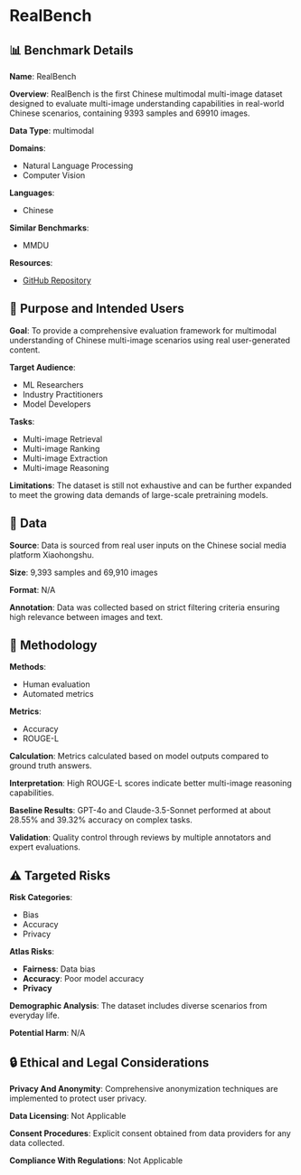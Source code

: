 # RealBench

## 📊 Benchmark Details

**Name**: RealBench

**Overview**: RealBench is the first Chinese multimodal multi-image dataset designed to evaluate multi-image understanding capabilities in real-world Chinese scenarios, containing 9393 samples and 69910 images.

**Data Type**: multimodal

**Domains**:
- Natural Language Processing
- Computer Vision

**Languages**:
- Chinese

**Similar Benchmarks**:
- MMDU

**Resources**:
- [GitHub Repository](https://github.com/1429904852/RealBench)

## 🎯 Purpose and Intended Users

**Goal**: To provide a comprehensive evaluation framework for multimodal understanding of Chinese multi-image scenarios using real user-generated content.

**Target Audience**:
- ML Researchers
- Industry Practitioners
- Model Developers

**Tasks**:
- Multi-image Retrieval
- Multi-image Ranking
- Multi-image Extraction
- Multi-image Reasoning

**Limitations**: The dataset is still not exhaustive and can be further expanded to meet the growing data demands of large-scale pretraining models.

## 💾 Data

**Source**: Data is sourced from real user inputs on the Chinese social media platform Xiaohongshu.

**Size**: 9,393 samples and 69,910 images

**Format**: N/A

**Annotation**: Data was collected based on strict filtering criteria ensuring high relevance between images and text.

## 🔬 Methodology

**Methods**:
- Human evaluation
- Automated metrics

**Metrics**:
- Accuracy
- ROUGE-L

**Calculation**: Metrics calculated based on model outputs compared to ground truth answers.

**Interpretation**: High ROUGE-L scores indicate better multi-image reasoning capabilities.

**Baseline Results**: GPT-4o and Claude-3.5-Sonnet performed at about 28.55% and 39.32% accuracy on complex tasks.

**Validation**: Quality control through reviews by multiple annotators and expert evaluations.

## ⚠️ Targeted Risks

**Risk Categories**:
- Bias
- Accuracy
- Privacy

**Atlas Risks**:
- **Fairness**: Data bias
- **Accuracy**: Poor model accuracy
- **Privacy**

**Demographic Analysis**: The dataset includes diverse scenarios from everyday life.

**Potential Harm**: N/A

## 🔒 Ethical and Legal Considerations

**Privacy And Anonymity**: Comprehensive anonymization techniques are implemented to protect user privacy.

**Data Licensing**: Not Applicable

**Consent Procedures**: Explicit consent obtained from data providers for any data collected.

**Compliance With Regulations**: Not Applicable
